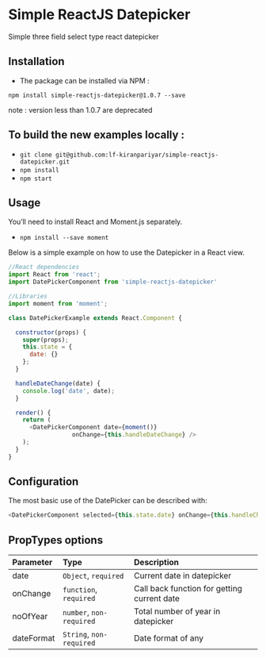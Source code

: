 # Simple ReactJS Datepicker
Simple three field select type react datepicker

## Installation

- The package can be installed via NPM :

```
npm install simple-reactjs-datepicker@1.0.7 --save
```
 note : version less than 1.0.7 are deprecated

## To build the **new** examples locally :
  
  - ``` git clone git@github.com:lf-kiranpariyar/simple-reactjs-datepicker.git ```
  - ``` npm install ```
  - ``` npm start ```

## Usage

You’ll need to install React and Moment.js separately.
 - ``` npm install --save moment ```

Below is a simple example on how to use the Datepicker in a React view.

```js
//React dependencies
import React from 'react';
import DatePickerComponent from 'simple-reactjs-datepicker'

//Libraries
import moment from 'moment';

class DatePickerExample extends React.Component {

  constructor(props) {
    super(props);
    this.state = {
      date: {}
    };
  }

  handleDateChange(date) {
    console.log('date', date);
  }

  render() {
    return (
      <DatePickerComponent date={moment()}
                  onChange={this.handleDateChange} />
    );
  }
}

```

## Configuration

The most basic use of the DatePicker can be described with:

```js
<DatePickerComponent selected={this.state.date} onChange={this.handleChange} />
```

## PropTypes options

| Parameter | Type | Description |
|:---|:---|:---|
| date | `Object`, `required` | Current date in datepicker |
| onChange | `function`, `required` | Call back function for getting current date |
| noOfYear | `number`, `non-required` | Total number of year in datepicker |
| dateFormat | `String`, `non-required` | Date format of any |
